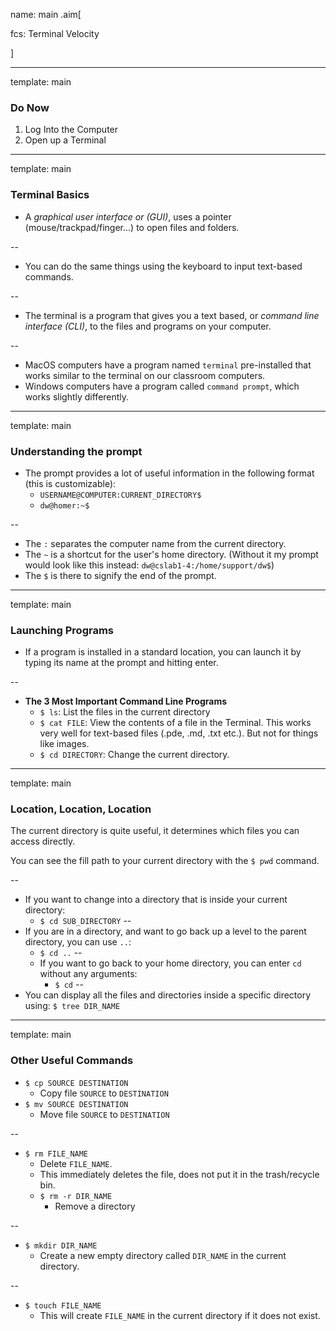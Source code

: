 name: main
.aim[<div>
  fcs: Terminal Velocity
  </div>]

---
template: main

### Do Now
1. Log Into the Computer
2. Open up a Terminal

---
template: main

### Terminal Basics
- A _graphical user interface or (GUI)_, uses a pointer (mouse/trackpad/finger...) to open files and folders.

--
- You can do the same things using the keyboard to input text-based commands.

--
- The terminal is a program that gives you a text based, or _command line interface (CLI)_, to the files and programs on your computer.

--
  - MacOS computers have a program named `terminal` pre-installed that works similar to the terminal on our classroom computers.
  - Windows computers have a program called `command prompt`, which works slightly differently.

---
template: main

### Understanding the prompt

- The prompt provides a lot of useful information in the following format (this is customizable):
  - `USERNAME@COMPUTER:CURRENT_DIRECTORY$ `
  - `dw@homer:~$`

--
  - The `:` separates the computer name from the current directory.
  - The `~` is a shortcut for the user's home directory. (Without it my prompt would look like this instead: `dw@cslab1-4:/home/support/dw$`)
  - The `$` is there to signify the end of the prompt.

---
template: main

### Launching Programs

- If a program is installed in a standard location, you can launch it by typing its name at the prompt and hitting enter.

--
- __The 3 Most Important Command Line Programs__
  - `$ ls`: List the files in the current directory
  - `$ cat FILE`: View the contents of a file in the Terminal. This works very well for text-based files (.pde, .md, .txt etc.). But not for things like images.
  - `$ cd DIRECTORY`: Change the current directory.

---
template: main

### Location, Location, Location

The current directory is quite useful, it determines which files you can access directly.

You can see the fill path to your current directory with the `$ pwd` command.

--
- If you want to change into a directory that is inside your current directory:
    - `$ cd SUB_DIRECTORY`
--
- If you are in a directory, and want to go back up a level to the parent directory, you can use `..`:
    - `$ cd ..`
--
  - If you want to go back to your home directory, you can enter `cd` without any arguments:
    - `$ cd`
--
-  You can display all the files and directories inside a specific directory using: `$ tree DIR_NAME`

---
template: main

### Other Useful Commands

- `$ cp SOURCE DESTINATION`
  - Copy file `SOURCE` to `DESTINATION`
- `$ mv SOURCE DESTINATION`
  - Move file `SOURCE` to `DESTINATION`

--
- `$ rm FILE_NAME`
  - Delete `FILE_NAME`.
  - This immediately deletes the file, does not put it in the trash/recycle bin.
  - `$ rm -r DIR_NAME`
    - Remove a directory

--
- `$ mkdir DIR_NAME`
  - Create a new empty directory called `DIR_NAME` in the current directory.

--
- `$ touch FILE_NAME`
  - This will create `FILE_NAME` in the current directory if it does not exist.
